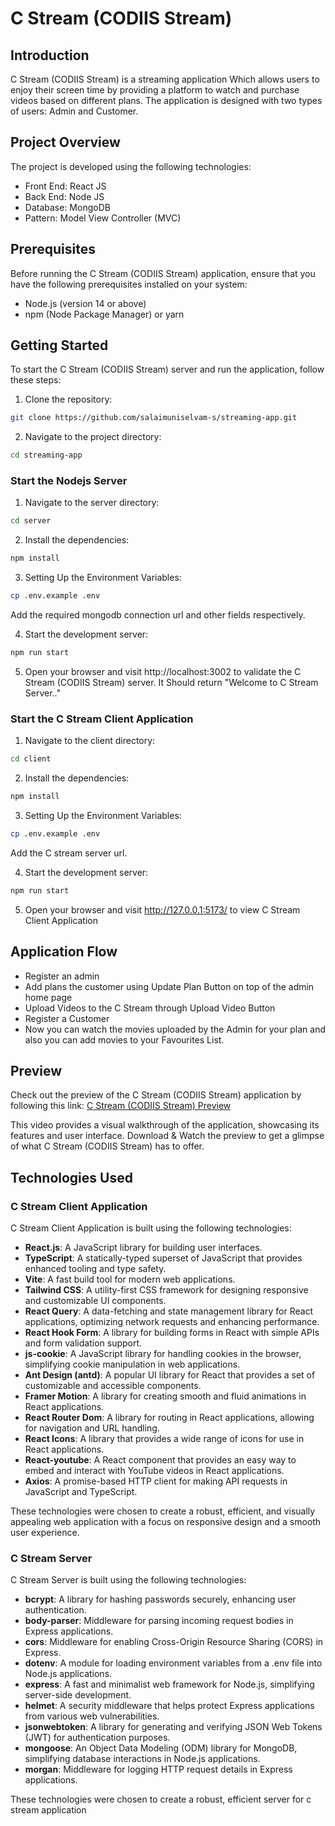 # C Stream (CODIIS Stream)

## Introduction

C Stream (CODIIS Stream) is a streaming application Which allows users to enjoy their screen time by providing a platform to watch and purchase videos based on different plans. The application is designed with two types of users: Admin and Customer.

## Project Overview

The project is developed using the following technologies:

- Front End: React JS
- Back End: Node JS
- Database: MongoDB
- Pattern: Model View Controller (MVC)

## Prerequisites

Before running the C Stream (CODIIS Stream) application, ensure that you have the following prerequisites installed on your system:

- Node.js (version 14 or above)
- npm (Node Package Manager) or yarn

## Getting Started

To start the C Stream (CODIIS Stream) server and run the application, follow these steps:

1. Clone the repository:

```bash
git clone https://github.com/salaimuniselvam-s/streaming-app.git
```

2. Navigate to the project directory:

```bash
cd streaming-app
```

### Start the Nodejs Server

1. Navigate to the server directory:

```bash
cd server
```

2. Install the dependencies:

```bash
npm install
```

3. Setting Up the Environment Variables:

```bash
cp .env.example .env
```

Add the required mongodb connection url and other fields respectively.

4. Start the development server:

```bash
npm run start
```

5. Open your browser and visit http://localhost:3002 to validate the C Stream (CODIIS Stream) server. It Should return "Welcome to C Stream Server.."

### Start the C Stream Client Application

1. Navigate to the client directory:

```bash
cd client
```

2. Install the dependencies:

```bash
npm install
```

3. Setting Up the Environment Variables:

```bash
cp .env.example .env
```

Add the C stream server url.

4. Start the development server:

```bash
npm run start
```

5. Open your browser and visit http://127.0.0.1:5173/ to view C Stream Client Application

## Application Flow

- Register an admin
- Add plans the customer using Update Plan Button on top of the admin home page
- Upload Videos to the C Stream through Upload Video Button
- Register a Customer
- Now you can watch the movies uploaded by the Admin for your plan and also you can add movies to your Favourites List.

## Preview

Check out the preview of the C Stream (CODIIS Stream) application by following this link: [C Stream (CODIIS Stream) Preview]()

This video provides a visual walkthrough of the application, showcasing its features and user interface. Download & Watch the preview to get a glimpse of what C Stream (CODIIS Stream) has to offer.

## Technologies Used

### C Stream Client Application

C Stream Client Application is built using the following technologies:

- **React.js**: A JavaScript library for building user interfaces.
- **TypeScript**: A statically-typed superset of JavaScript that provides enhanced tooling and type safety.
- **Vite**: A fast build tool for modern web applications.
- **Tailwind CSS**: A utility-first CSS framework for designing responsive and customizable UI components.
- **React Query**: A data-fetching and state management library for React applications, optimizing network requests and enhancing performance.
- **React Hook Form**: A library for building forms in React with simple APIs and form validation support.
- **js-cookie**: A JavaScript library for handling cookies in the browser, simplifying cookie manipulation in web applications.
- **Ant Design (antd)**: A popular UI library for React that provides a set of customizable and accessible components.
- **Framer Motion**: A library for creating smooth and fluid animations in React applications.
- **React Router Dom**: A library for routing in React applications, allowing for navigation and URL handling.
- **React Icons**: A library that provides a wide range of icons for use in React applications.
- **React-youtube**: A React component that provides an easy way to embed and interact with YouTube videos in React applications.
- **Axios**: A promise-based HTTP client for making API requests in JavaScript and TypeScript.

These technologies were chosen to create a robust, efficient, and visually appealing web application with a focus on responsive design and a smooth user experience.

### C Stream Server

C Stream Server is built using the following technologies:

- **bcrypt**: A library for hashing passwords securely, enhancing user authentication.
- **body-parser**: Middleware for parsing incoming request bodies in Express applications.
- **cors**: Middleware for enabling Cross-Origin Resource Sharing (CORS) in Express.
- **dotenv**: A module for loading environment variables from a .env file into Node.js applications.
- **express**: A fast and minimalist web framework for Node.js, simplifying server-side development.
- **helmet**: A security middleware that helps protect Express applications from various web vulnerabilities.
- **jsonwebtoken**: A library for generating and verifying JSON Web Tokens (JWT) for authentication purposes.
- **mongoose**: An Object Data Modeling (ODM) library for MongoDB, simplifying database interactions in Node.js applications.
- **morgan**: Middleware for logging HTTP request details in Express applications.

These technologies were chosen to create a robust, efficient server for c stream application
